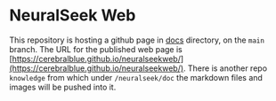 # NeuralSeek Web
This repository is hosting a github page in [docs](./docs) directory, on the `main` branch. The URL for the published web page is [https://cerebralblue.github.io/neuralseekweb/](https://cerebralblue.github.io/neuralseekweb/). There is another repo `knowledge` from which under `/neuralseek/doc` the markdown files and images will be pushed into it.
